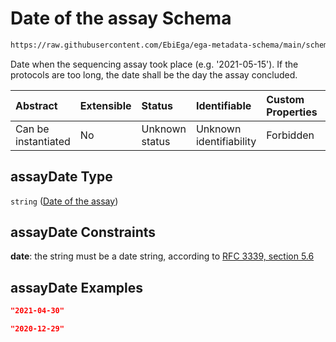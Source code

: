 # Date of the assay Schema

```txt
https://raw.githubusercontent.com/EbiEga/ega-metadata-schema/main/schemas/EGA.assay.json#/properties/assayDate
```

Date when the sequencing assay took place (e.g. '2021-05-15'). If the protocols are too long, the date shall be the day the assay concluded.

| Abstract            | Extensible | Status         | Identifiable            | Custom Properties | Additional Properties | Access Restrictions | Defined In                                                                 |
| :------------------ | :--------- | :------------- | :---------------------- | :---------------- | :-------------------- | :------------------ | :------------------------------------------------------------------------- |
| Can be instantiated | No         | Unknown status | Unknown identifiability | Forbidden         | Allowed               | none                | [EGA.assay.json\*](../../../schemas/EGA.assay.json "open original schema") |

## assayDate Type

`string` ([Date of the assay](ega-3-properties-date-of-the-assay.md))

## assayDate Constraints

**date**: the string must be a date string, according to [RFC 3339, section 5.6](https://tools.ietf.org/html/rfc3339 "check the specification")

## assayDate Examples

```json
"2021-04-30"
```

```json
"2020-12-29"
```
